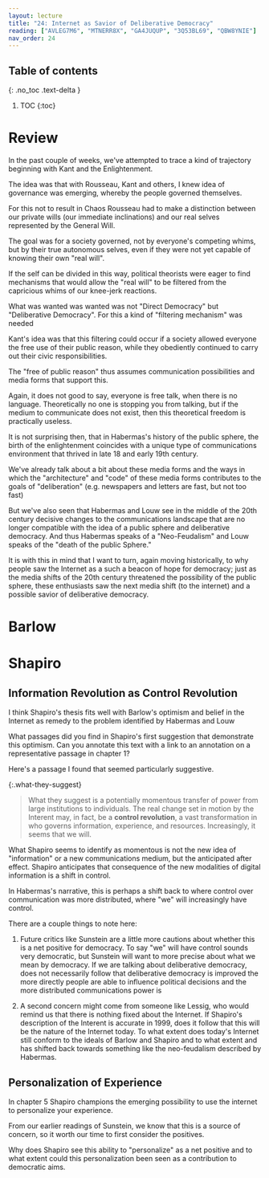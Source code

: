```yaml
---
layout: lecture
title: "24: Internet as Savior of Deliberative Democracy"
reading: ["AVLEG7M6", "MTNERR8X", "GA4JUQUP", "3Q53BL69", "QBW8YNIE"]
nav_order: 24
---
```

<!-- reading barlow, AVLEG7M6; shapiro c. 1: MTNERR8X; shapiro, c. 3 GA4JUQUP; c. 4: 3Q53BL69; c. 5: QBW8YNIE -->

## Table of contents
{: .no_toc .text-delta } 
1. TOC 
{:toc}

# Review

In the past couple of weeks, we've attempted to trace a kind of trajectory beginning with Kant and the Enlightenment. 

The idea was that with Rousseau, Kant and others, I knew idea of governance was emerging, whereby the people governed themselves. 

For this not to result in Chaos Rousseau had to make a distinction between our private wills (our immediate inclinations) and our real selves represented by the General Will. 

The goal was for a society governed, not by everyone's competing whims, but by their true autonomous selves, even if they were not yet capable of knowing their own "real will". 

If the self can be divided in this way, political theorists were eager to find mechanisms that would allow the "real will" to be filtered from the capricious whims of our knee-jerk reactions. 

What was wanted was wanted was not "Direct Democracy" but "Deliberative Democracy". For this a kind of "filtering mechanism" was needed

Kant's idea was that this filtering could occur if a society allowed everyone the free use of their public reason, while they obediently continued to carry out their civic responsibilities. 

The "free of public reason" thus assumes communication possibilities and media forms that support this. 

Again, it does not good to say, everyone is free talk, when there is no language. Theoretically no one is stopping you from talking, but if the medium to communicate does not exist, then this theoretical freedom is practically useless. 

It is not surprising then, that in Habermas's history of the public sphere, the birth of the enlightenment coincides with a unique type of communications environment that thrived in late 18 and early 19th century. 

We've already talk about a bit about these media forms and the ways in which the "architecture" and "code" of these media forms contributes to the goals of "deliberation" (e.g. newspapers and letters are fast, but not too fast)

But we've also seen that Habermas and Louw see in the middle of the 20th century decisive changes to the communications landscape that are no longer compatible with the idea of a public sphere and deliberative democracy. And thus Habermas speaks of a "Neo-Feudalism" and Louw speaks of the "death of the public Sphere."

It is with this in mind that I want to turn, again moving historically, to why people saw the Internet as a such a beacon of hope for democracy; just as the media shifts of the 20th century threatened the possibility of the public sphere, these enthusiasts saw the next media shift (to the internet) and a possible savior of deliberative democracy.

# Barlow

# Shapiro

## Information Revolution as Control Revolution

I think Shapiro's thesis fits well with Barlow's optimism and belief in the Internet as remedy to the problem identified by Habermas and Louw

<div class="discussion" markdown="1">

<span class="respond"/> What passages did you find in Shapiro's first suggestion that demonstrate this optimism. Can you annotate this text with a link to an annotation on a representative passage in chapter 1?

</div>

Here's a passage I found that seemed particularly suggestive. 

{:.what-they-suggest}
> What they suggest is a potentially momentous transfer of power from large institutions to individuals. The real change set in motion by the Interent may, in fact, be a **control revolution**, a vast transformation in who governs information, experience, and resources. Increasingly, it seems that we will. <span class="citation" data-reading="MTNERR8X=>p. 10" data-annotation="https://hyp.is/xGUIqtG6EeqcbKtcLUxoYQ"/>

What Shapiro seems to identify as momentous is not the new idea of "information" or a new communications medium, but the anticipated after effect. Shapiro anticipates that consequence of the new modalities of digital information is a shift in control. 

In Habermas's narrative, this is perhaps a shift back to where control over communication was more distributed, where "we" will increasingly have control. 

There are a couple things to note here:

1. Future critics like Sunstein are a little more cautions about whether this is a net positive for democracy. To say "we" will have control sounds very democratic, but Sunstein will want to more precise about what we mean by democracy. If we are talking about deliberative democracy, does not necessarily follow that deliberative democracy is improved the more directly people are able to influence political decisions and the more distributed communications power is 

2. A second concern might come from someone like Lessig, who would remind us that there is nothing fixed about the Internet. If Shapiro's description of the Interent is accurate in 1999, does it follow that this will be the nature of the Internet today. To what extent does today's Internet still conform to the ideals of Barlow and Shapiro and to what extent and has shifted back towards something like the neo-feudalism described by Habermas.



## Personalization of Experience

In chapter 5 Shapiro champions the emerging possibility to use the internet to personalize your experience. 

From our earlier readings of Sunstein, we know that this is a source of concern, so it worth our time to first consider the positives. 

Why does Shapiro see this ability to "personalize" as a net positive and to what extent could this personalization been seen as a contribution to democratic aims. 





